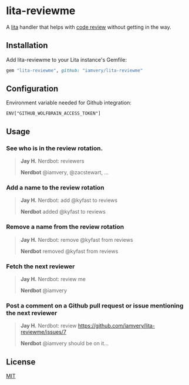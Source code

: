 # lita-reviewme

A [lita](https://www.lita.io/) handler that helps with [code review](http://en.wikipedia.org/wiki/Code_review)
without getting in the way.

## Installation

Add lita-reviewme to your Lita instance's Gemfile:

``` ruby
gem "lita-reviewme", github: "iamvery/lita-reviewme"
```

## Configuration

Environment variable needed for Github integration:

```
ENV["GITHUB_WOLFBRAIN_ACCESS_TOKEN"]
```

## Usage

### See who is in the review rotation.

> **Jay H.** Nerdbot: reviewers
>
> **Nerdbot** @iamvery, @zacstewart, ...

### Add a name to the review rotation

> **Jay H.** Nerdbot: add @kyfast to reviews
>
> **Nerdbot** added @kyfast to reviews

### Remove a name from the review rotation

> **Jay H.** Nerdbot: remove @kyfast from reviews
>
> **Nerdbot** removed @kyfast from reviews

### Fetch the next reviewer

> **Jay H.** Nerdbot: review me
>
> **Nerdbot** @iamvery

### Post a comment on a Github pull request or issue mentioning the next reviewer

> **Jay H.** Nerdbot: review https://github.com/iamvery/lita-reviewme/issues/7
>
> **Nerdbot** @iamvery should be on it...

## License

[MIT](http://opensource.org/licenses/MIT)
